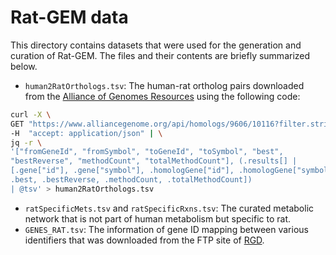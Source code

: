 # Rat-GEM data

This directory contains datasets that were used for the generation and curation of Rat-GEM. The files and their contents are briefly summarized below.


- `human2RatOrthologs.tsv`: The human-rat ortholog pairs downloaded from the [Alliance of Genomes Resources](https://www.alliancegenome.org) using the following code:
```bash
curl -X \
GET "https://www.alliancegenome.org/api/homologs/9606/10116?filter.stringency=stringent&limit=50000&page=1" \
-H  "accept: application/json" | \
jq -r \
'["fromGeneId", "fromSymbol", "toGeneId", "toSymbol", "best", 
"bestReverse", "methodCount", "totalMethodCount"], (.results[] | 
[.gene["id"], .gene["symbol"], .homologGene["id"], .homologGene["symbol"], 
.best, .bestReverse, .methodCount, .totalMethodCount]) 
| @tsv' > human2RatOrthologs.tsv
```
- `ratSpecificMets.tsv` and `ratSpecificRxns.tsv`: The curated metabolic network that is not part of human metabolism but specific to rat.
- `GENES_RAT.tsv`: The information of gene ID mapping between various identifiers that was downloaded from the FTP site of [RGD](https://rgd.mcw.edu/rgdweb/homepage/).


